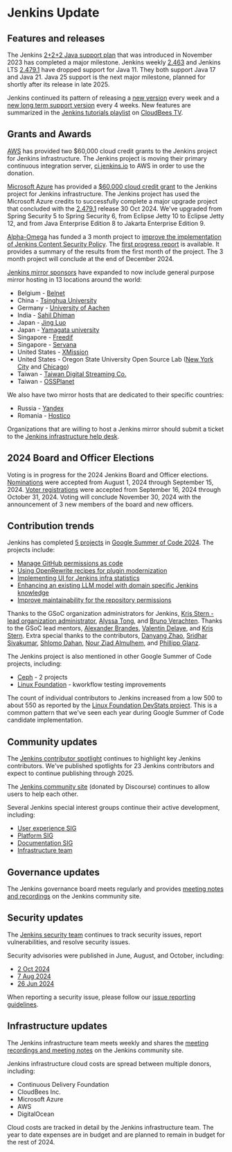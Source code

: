 # Jenkins Update

## Features and releases

The Jenkins [2+2+2 Java support plan](https://www.jenkins.io/blog/2023/11/06/introducing-2-2-2-java-support-plan/) that was introduced in November 2023 has completed a major milestone.
Jenkins weekly [2.463](https://www.jenkins.io/changelog/2.463/) and Jenkins LTS [2.479.1](https://www.jenkins.io/changelog-stable/2.479.1/) have dropped support for Java 11.
They both support Java 17 and Java 21.
Java 25 support is the next major milestone, planned for shortly after its release in late 2025.

Jenkins continued its pattern of releasing a [new version](https://www.jenkins.io/changelog/) every week and a [new long term support version](https://www.jenkins.io/changelog-stable/) every 4 weeks.
New features are summarized in the [Jenkins tutorials playlist](https://www.youtube.com/playlist?list=PLvBBnHmZuNQJeznYL2F-MpZYBUeLIXYEe) on [CloudBees TV](https://www.youtube.com/@CloudBeesTV).

## Grants and Awards

[AWS](https://aws.amazon.com/opensource/) has provided two $60,000 cloud credit grants to the Jenkins project for Jenkins infrastructure.
The Jenkins project is moving their primary continuous integration server, [ci.jenkins.io](https://ci.jenkins.io) to AWS in order to use the donation.

[Microsoft Azure](https://azure.microsoft.com/en-us/solutions/open-source) has provided a [$60,000 cloud credit grant](https://www.jenkins.io/blog/2024/07/26/microsoft-donates-to-jenkins/) to the Jenkins project for Jenkins infrastructure.
The Jenkins project has used the Microsoft Azure credits to successfully complete a major upgrade project that concluded with the [2.479.1](https://www.jenkins.io/changelog-stable/2.479.1/) release 30 Oct 2024.
We've upgraded from Spring Security 5 to Spring Security 6, from Eclipse Jetty 10 to Eclipse Jetty 12, and from Java Enterprise Edition 8 to Jakarta Enterprise Edition 9.

[Alpha-Omega](https://alpha-omega.dev/) has funded a 3 month project to [improve the implementation of Jenkins Content Security Policy](https://www.jenkins.io/blog/2024/10/04/content-security-policy-grant/).
The [first progress report](https://www.jenkins.io/blog/2024/11/01/jenkins-csp-project-update/) is available.
It provides a summary of the results from the first month of the project.
The 3 month project will conclude at the end of December 2024.

[Jenkins mirror sponsors](https://www.jenkins.io/blog/2024/06/13/thanks-mirror-sponsors/) have expanded to now include general purpose mirror hosting in 13 locations around the world:

* Belgium - [Belnet](https://ftp.belnet.be/mirror/jenkins/)
* China - [Tsinghua University](https://mirrors.tuna.tsinghua.edu.cn/jenkins/)
* Germany - [University of Aachen](https://ftp.halifax.rwth-aachen.de/jenkins/)
* India - [Sahil Dhiman](https://2.mirrors.in.sahilister.net/jenkins/)
* Japan - [Jing Luo](https://repo.jing.rocks/jenkins/)
* Japan - [Yamagata university](https://ftp.yz.yamagata-u.ac.jp/pub/misc/jenkins)
* Singapore - [Freedif](https://mirror.freedif.org/jenkins/)
* Singapore - [Servana](https://sg.mirror.servanamanaged.com/jenkins/)
* United States - [XMission](https://mirror.xmission.com/jenkins/)
* United States - Oregon State University Open Source Lab ([New York City](https://ftp-nyc.osuosl.org/pub/jenkins/) and [Chicago](https://ftp-chi.osuosl.org/pub/jenkins/plugins/))
* Taiwan - [Taiwan Digital Streaming Co.](https://mirror.twds.com.tw/jenkins/)
* Taiwan - [OSSPlanet](https://mirror.ossplanet.net/jenkins/)

We also have two mirror hosts that are dedicated to their specific countries:

* Russia - [Yandex](https://mirror.yandex.ru/mirrors/jenkins/)
* Romania - [Hostico](https://mirrors.hostico.ro/jenkins/)

Organizations that are willing to host a Jenkins mirror should submit a ticket to the [Jenkins infrastructure help desk](https://github.com/jenkins-infra/helpdesk/issues?q=is%3Aissue+mirror+label%3Amirrors.jenkins.io+is%3Aclosed).

## 2024 Board and Officer Elections

Voting is in progress for the 2024 Jenkins Board and Officer elections.
[Nominations](https://www.jenkins.io/blog/2024/08/01/board-officer-election-announcement/) were accepted from August 1, 2024 through September 15, 2024.
[Voter registrations](https://www.jenkins.io/blog/2024/09/25/board-officer-election-announcement/) were accepted from September 16, 2024 through October 31, 2024.
Voting will conclude November 30, 2024 with the announcement of 3 new members of the board and new officers.

## Contribution trends

Jenkins has completed [5 projects](https://www.jenkins.io/blog/2024/05/01/google-summer-of-code-congrats-and-welcome/) in [Google Summer of Code 2024](https://summerofcode.withgoogle.com/programs/2024/projects).
The projects include:

* [Manage GitHub permissions as code](https://www.jenkins.io/projects/gsoc/2024/project-ideas/automating-rpu-for-jenkinsci-organization/)
* [Using OpenRewrite recipes for plugin modernization](https://www.jenkins.io/projects/gsoc/2024/project-ideas/using-openrewrite-recipes-for-plugin-modernization-or-automation-plugin-build-metadata-updates/)
* [Implementing UI for Jenkins infra statistics](https://www.jenkins.io/projects/gsoc/2024/project-ideas/implementing-ui-for-jenkins-infra-statistics/)
* [Enhancing an existing LLM model with domain specific Jenkins knowledge](https://www.jenkins.io/projects/gsoc/2024/project-ideas/enhancing-an-existing-llm-model-with-domain-specific-jenkins-knowledge/)
* [Improve maintainability for the repository permissions](https://www.jenkins.io/projects/gsoc/2024/projects/improving-maintainability-of-rpu)

Thanks to the GSoC organization administrators for Jenkins, [Kris Stern - lead organization administrator](https://www.jenkins.io/blog/authors/krisstern/), [Alyssa Tong](https://www.jenkins.io/blog/authors/alyssat/), and [Bruno Verachten](https://www.jenkins.io/blog/authors/gounthar/).
Thanks to the GSoC lead mentors, [Alexander Brandes](https://www.jenkins.io/blog/authors/notmyfault/), [Valentin Delaye](https://www.jenkins.io/blog/authors/jonesbusy), and [Kris Stern](https://www.jenkins.io/blog/authors/krisstern/).
Extra special thanks to the contributors, [Danyang Zhao](https://www.jenkins.io/blog/authors/alaurant/), [Sridhar Sivakumar](https://www.jenkins.io/blog/authors/sridamul/), [Shlomo Dahan](https://www.jenkins.io/blog/authors/shlomomdahan/), [Nour Ziad Almulhem](https://www.jenkins.io/blog/authors/nouralmulhem/), and [Phillipp Glanz](https://www.jenkins.io/blog/authors/themeinerlp/).

The Jenkins project is also mentioned in other Google Summer of Code projects, including:

* [Ceph](https://summerofcode.withgoogle.com/programs/2024/projects/SG1yEXSM) - 2 projects
* [Linux Foundation](https://summerofcode.withgoogle.com/programs/2024/projects/dtZ1xm2i) - kworkflow testing improvements

The count of individual contributors to Jenkins increased from a low 500 to about 550 as reported by the [Linux Foundation DevStats project](https://jenkins.devstats.cd.foundation/d/7/companies-contributing-in-repository-groups?orgId=1).
This is a common pattern that we've seen each year during Google Summer of Code candidate implementation.

## Community updates

The [Jenkins contributor spotlight](https://contributors.jenkins.io/) continues to highlight key Jenkins contributors.
We've published spotlights for 23 Jenkins contributors and expect to continue publishing through 2025.

The [Jenkins community site](https://community.jenkins.io/) (donated by Discourse) continues to allow users to help each other.

Several Jenkins special interest groups continue their active development, including:

* [User experience SIG](https://community.jenkins.io/tag/sig-ux)
* [Platform SIG](https://community.jenkins.io/tag/sig-platform)
* [Documentation SIG](https://community.jenkins.io/tag/sig-docs)
* [Infrastructure team](https://community.jenkins.io/tag/sig-infra)

## Governance updates

The Jenkins governance board meets regularly and provides [meeting notes and recordings](https://community.jenkins.io/tag/governance) on the Jenkins community site.

## Security updates

The [Jenkins security team](https://www.jenkins.io/security/) continues to track security issues, report vulnerabilities, and resolve security issues.

Security advisories were published in June, August, and October, including:

* [2 Oct 2024](https://www.jenkins.io/security/advisory/2024-10-02/)
* [7 Aug 2024](https://www.jenkins.io/security/advisory/2024-08-07/)
* [26 Jun 2024](https://www.jenkins.io/security/advisory/2024-06-26/)

When reporting a security issue, please follow our [issue reporting guidelines](https://www.jenkins.io/security/reporting/).

## Infrastructure updates

The Jenkins infrastructure team meets weekly and shares the [meeting recordings and meeting notes](https://community.jenkins.io/tag/sig-infra) on the Jenkins community site.

Jenkins infrastructure cloud costs are spread between multiple donors, including:

* Continuous Delivery Foundation
* CloudBees Inc.
* Microsoft Azure
* AWS
* DigitalOcean

Cloud costs are tracked in detail by the Jenkins infrastructure team.
The year to date expenses are in budget and are planned to remain in budget for the rest of 2024.
